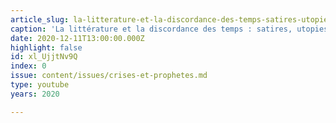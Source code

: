 ```yaml
---
article_slug: la-litterature-et-la-discordance-des-temps-satires-utopies-apocalypses
caption: 'La littérature et la discordance des temps : satires, utopies, apocalypses'
date: 2020-12-11T13:00:00.000Z
highlight: false
id: xl_UjjtNv9Q
index: 0
issue: content/issues/crises-et-prophetes.md
type: youtube
years: 2020

---
```

